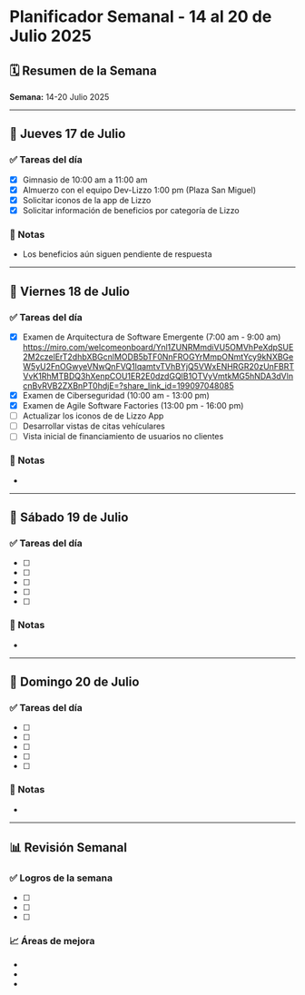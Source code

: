 # Planificador Semanal - 14 al 20 de Julio 2025

## 🗓️ Resumen de la Semana

**Semana:** 14-20 Julio 2025  

---

## 📅 Jueves 17 de Julio

### ✅ Tareas del día
- [X] Gimnasio de 10:00 am a 11:00 am
- [X] Almuerzo con el equipo Dev-Lizzo 1:00 pm (Plaza San Miguel)
- [X] Solicitar iconos de la app de Lizzo
- [X] Solicitar información de beneficios por categoría de Lizzo

### 📝 Notas
- Los beneficios aún siguen pendiente de respuesta



---

## 📅 Viernes 18 de Julio

### ✅ Tareas del día
- [X] Examen de Arquitectura de Software Emergente (7:00 am - 9:00 am) https://miro.com/welcomeonboard/Ynl1ZUNRMmdiVU5OMVhPeXdpSUE2M2czelErT2dhbXBGcnlMODB5bTF0NnFROGYrMmpONmtYcy9kNXBGeW5yU2FnOGwyeVNwQnFVQ1lqamtvTVhBYjQ5VWxENHRGR20zUnFBRTVvK1RhMTBDQ3hXenpCOU1ER2E0dzdGQlB1OTVyVmtkMG5hNDA3dVlncnBvRVB2ZXBnPT0hdjE=?share_link_id=199097048085 
- [X] Examen de Ciberseguridad (10:00 am - 13:00 pm)
- [X] Examen de Agile Software Factories (13:00 pm - 16:00 pm)
- [ ] Actualizar los iconos de de Lizzo App
- [ ] Desarrollar vistas de citas vehículares
- [ ] Vista inicial de financiamiento de usuarios no clientes

### 📝 Notas
- 



---

## 📅 Sábado 19 de Julio

### ✅ Tareas del día
- [ ] 
- [ ] 
- [ ] 
- [ ] 
- [ ] 

### 📝 Notas
- 



---

## 📅 Domingo 20 de Julio

### ✅ Tareas del día
- [ ] 
- [ ] 
- [ ] 
- [ ] 
- [ ] 

### 📝 Notas
- 



---

## 📊 Revisión Semanal

### ✅ Logros de la semana
- [ ] 
- [ ] 
- [ ] 

### 📈 Áreas de mejora
- 
- 
- 
